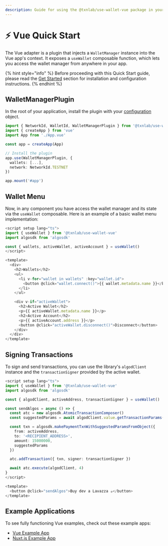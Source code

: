 ```yaml
---
description: Guide for using the @txnlab/use-wallet-vue package in your Vue project
---
```


# ⚡ Vue Quick Start

The Vue adapter is a plugin that injects a `WalletManager` instance into the Vue app's context. It exposes a `useWallet` composable function, which lets you access the wallet manager from anywhere in your app.

{% hint style="info" %}
Before proceeding with this Quick Start guide, please read the [Get Started](../fundamentals/get-started/) section for installation and configuration instructions.
{% endhint %}

## WalletManagerPlugin

In the root of your application, install the plugin with your [configuration](../fundamentals/get-started/configuration.md) object.

```typescript
import { NetworkId, WalletId, WalletManagerPlugin } from '@txnlab/use-wallet-vue'
import { createApp } from 'vue'
import App from './App.vue'

const app = createApp(App)

// Install the plugin
app.use(WalletManagerPlugin, {
  wallets: [...],
  network: NetworkId.TESTNET
})

app.mount('#app')
```

## Wallet Menu

Now, in any component you have access the wallet manager and its state via the `useWallet` composable. Here is an example of a basic wallet menu implementation:

```typescript
<script setup lang="ts">
import { useWallet } from '@txnlab/use-wallet-vue'
import algosdk from 'algosdk'

const { wallets, activeWallet, activeAccount } = useWallet()
</script>

<template>
  <div>
    <h2>Wallets</h2>
    <ul>
      <li v-for="wallet in wallets" :key="wallet.id">
        <button @click="wallet.connect()">{{ wallet.metadata.name }}</button>
      </li>
    </ul>

    <div v-if="activeWallet">
      <h2>Active Wallet</h2>
      <p>{{ activeWallet.metadata.name }}</p>
      <h2>Active Account</h2>
      <p>{{ activeAccount.address }}</p>
      <button @click="activeWallet.disconnect()">Disconnect</button>
    </div>
  </div>
</template>
```

## Signing Transactions

To sign and send transactions, you can use the library's `algodClient` instance and the `transactionSigner` provided by the active wallet.

```typescript
<script setup lang="ts">
import { useWallet } from '@txnlab/use-wallet-vue'
import algosdk from 'algosdk'

const { algodClient, activeAddress, transactionSigner } = useWallet()

const sendAlgos = async () => {
  const atc = new algosdk.AtomicTransactionComposer()
  const suggestedParams = await algodClient.value.getTransactionParams().do()

  const txn = algosdk.makePaymentTxnWithSuggestedParamsFromObject({
    from: activeAddress,
    to: '<RECIPIENT_ADDRESS>',
    amount: 15000000,
    suggestedParams
  })

  atc.addTransaction({ txn, signer: transactionSigner })

  await atc.execute(algodClient, 4)
}
</script>

<template>
  <button @click="sendAlgos">Buy dev a Lavazza ☕️</button>
</template>
```

## Example Applications

To see fully functioning Vue examples, check out these example apps:

* [Vue Example App](https://github.com/TxnLab/use-wallet/tree/main/examples/vue-ts)
* [Nuxt.js Example App](https://github.com/TxnLab/use-wallet/tree/main/examples/nuxt)
